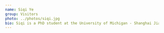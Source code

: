 ```yaml
---
name: Siqi Ye
group: Visitors
photo: ../photos/siqi.jpg
bio: Siqi is a PhD student at the University of Michigan - Shanghai Jiao Tong University Joint Institute in China. She works on X-ray CT imaging and visited MSU in summer 2019.
---
```



